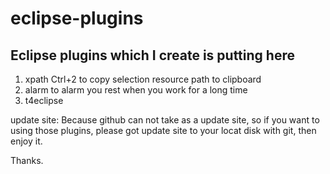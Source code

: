 eclipse-plugins
===============

Eclipse plugins which I create is putting here
---
1. xpath Ctrl+2 to copy selection resource path to clipboard 
2. alarm to alarm you rest when you work for a long time 
3. t4eclipse

update site:
Because github can not take as a update site, 
so if you want to using those plugins, please got 
update site to your locat disk with git, then enjoy it.

Thanks.
